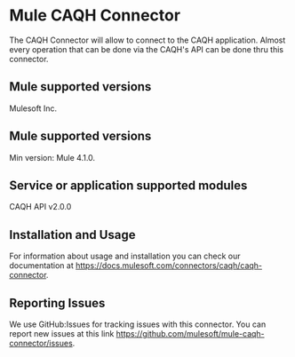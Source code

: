 Mule CAQH Connector
=========================

The CAQH Connector will allow to connect to the CAQH application. Almost every operation that can be done via the CAQH's API can be done thru this connector. 

Mule supported versions
----------------------

Mulesoft Inc.

Mule supported versions
----------------------

Min version: Mule 4.1.0.

Service or application supported modules
----------------

CAQH API v2.0.0

Installation and Usage
----------------------

For information about usage and installation you can check our documentation at https://docs.mulesoft.com/connectors/caqh/caqh-connector.

Reporting Issues
----------------

We use GitHub:Issues for tracking issues with this connector. You can report new issues at this link https://github.com/mulesoft/mule-caqh-connector/issues.
